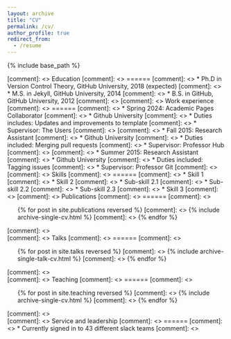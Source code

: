 ```yaml
---
layout: archive
title: "CV"
permalink: /cv/
author_profile: true
redirect_from:
  - /resume
---
```


{% include base_path %}


[comment]: <> Education
[comment]: <> ======
[comment]: <> * Ph.D in Version Control Theory, GitHub University, 2018 (expected)
[comment]: <> * M.S. in Jekyll, GitHub University, 2014
[comment]: <> * B.S. in GitHub, GitHub University, 2012
[comment]: <> 
[comment]: <> Work experience
[comment]: <> ======
[comment]: <> * Spring 2024: Academic Pages Collaborator
[comment]: <>   * Github University
[comment]: <>   * Duties includes: Updates and improvements to template
[comment]: <>   * Supervisor: The Users
[comment]: <> 
[comment]: <> * Fall 2015: Research Assistant
[comment]: <>   * Github University
[comment]: <>   * Duties included: Merging pull requests
[comment]: <>   * Supervisor: Professor Hub
[comment]: <> 
[comment]: <> * Summer 2015: Research Assistant
[comment]: <>   * Github University
[comment]: <>   * Duties included: Tagging issues
[comment]: <>   * Supervisor: Professor Git
[comment]: <>   
[comment]: <> Skills
[comment]: <> ======
[comment]: <> * Skill 1
[comment]: <> * Skill 2
[comment]: <>   * Sub-skill 2.1
[comment]: <>   * Sub-skill 2.2
[comment]: <>   * Sub-skill 2.3
[comment]: <> * Skill 3
[comment]: <> 
[comment]: <> Publications
[comment]: <> ======
[comment]: <>   <ul>{% for post in site.publications reversed %}
[comment]: <>     {% include archive-single-cv.html %}
[comment]: <>   {% endfor %}</ul>
[comment]: <>   
[comment]: <> Talks
[comment]: <> ======
[comment]: <>   <ul>{% for post in site.talks reversed %}
[comment]: <>     {% include archive-single-talk-cv.html  %}
[comment]: <>   {% endfor %}</ul>
[comment]: <>   
[comment]: <> Teaching
[comment]: <> ======
[comment]: <>   <ul>{% for post in site.teaching reversed %}
[comment]: <>     {% include archive-single-cv.html %}
[comment]: <>   {% endfor %}</ul>
[comment]: <>   
[comment]: <> Service and leadership
[comment]: <> ======
[comment]: <> * Currently signed in to 43 different slack teams
[comment]: <> 